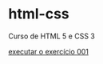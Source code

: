 # html-css
 Curso de HTML 5 e CSS 3

<a href= "https://kaio-ponssiano.github.io/html-css/exercicios/ex001/index"> executar o exercício 001 </a>